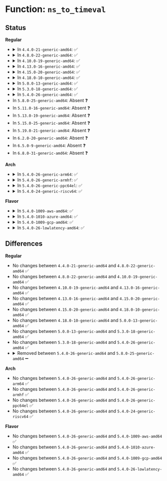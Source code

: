 # Function: <code>ns_to_timeval</code>

## Status
<b>Regular</b>
<ul>
<li>
<details>
<summary>In <code>4.4.0-21-generic-amd64</code>: ✅</summary>

```c
struct timeval ns_to_timeval(const s64 nsec)
```

```json
{
  "name": "ns_to_timeval",
  "collision_type": "Unique Global",
  "inline_type": "No",
  "funcs": [
    {
      "addr": 18446744071579807920,
      "name": "ns_to_timeval",
      "external": true,
      "loc": "kernel/time/time.c:414",
      "file": "kernel/time/time.c",
      "inline": "seen, unknown",
      "caller_inline": [],
      "caller_func": [
        "kernel/time/itimer.c:itimer_get_remtime",
        "kernel/time/itimer.c:itimer_get_remtime",
        "kernel/time/itimer.c:do_getitimer",
        "kernel/time/itimer.c:do_setitimer",
        "drivers/input/evdev.c:evdev_pass_values",
        "drivers/input/evdev.c:__evdev_queue_syn_dropped",
        "net/socket.c:__sock_recv_timestamp",
        "net/core/sock.c:sock_get_timestamp",
        "net/core/sock.c:sock_get_timestamp",
        "net/compat.c:compat_sock_get_timestamp",
        "net/compat.c:compat_sock_get_timestamp"
      ]
    }
  ],
  "symbols": [
    {
      "addr": 18446744071579807920,
      "name": "ns_to_timeval",
      "section": ".text",
      "bind": "STB_GLOBAL",
      "size": 123
    }
  ]
}
```
</details>
</li>
<li>
<details>
<summary>In <code>4.8.0-22-generic-amd64</code>: ✅</summary>

```c
struct timeval ns_to_timeval(const s64 nsec)
```

```json
{
  "name": "ns_to_timeval",
  "collision_type": "Unique Global",
  "inline_type": "No",
  "funcs": [
    {
      "addr": 18446744071579835776,
      "name": "ns_to_timeval",
      "external": true,
      "loc": "kernel/time/time.c:421",
      "file": "kernel/time/time.c",
      "inline": "seen, unknown",
      "caller_inline": [],
      "caller_func": [
        "kernel/time/itimer.c:do_setitimer",
        "kernel/time/itimer.c:do_getitimer",
        "kernel/time/itimer.c:itimer_get_remtime",
        "kernel/time/itimer.c:itimer_get_remtime",
        "drivers/input/evdev.c:evdev_pass_values",
        "drivers/input/evdev.c:__evdev_queue_syn_dropped",
        "net/socket.c:__sock_recv_timestamp",
        "net/core/sock.c:sock_get_timestamp",
        "net/core/sock.c:sock_get_timestamp",
        "net/compat.c:compat_sock_get_timestamp",
        "net/compat.c:compat_sock_get_timestamp"
      ]
    }
  ],
  "symbols": [
    {
      "addr": 18446744071579835776,
      "name": "ns_to_timeval",
      "section": ".text",
      "bind": "STB_GLOBAL",
      "size": 126
    }
  ]
}
```
</details>
</li>
<li>
<details>
<summary>In <code>4.10.0-19-generic-amd64</code>: ✅</summary>

```c
struct timeval ns_to_timeval(const s64 nsec)
```

```json
{
  "name": "ns_to_timeval",
  "collision_type": "Unique Global",
  "inline_type": "No",
  "funcs": [
    {
      "addr": 18446744071579864832,
      "name": "ns_to_timeval",
      "external": true,
      "loc": "kernel/time/time.c:421",
      "file": "kernel/time/time.c",
      "inline": "seen, unknown",
      "caller_inline": [],
      "caller_func": [
        "kernel/time/itimer.c:do_setitimer",
        "kernel/time/itimer.c:do_getitimer",
        "kernel/time/itimer.c:itimer_get_remtime",
        "kernel/time/itimer.c:itimer_get_remtime",
        "drivers/input/evdev.c:evdev_pass_values",
        "drivers/input/evdev.c:__evdev_queue_syn_dropped",
        "net/socket.c:__sock_recv_timestamp",
        "net/core/sock.c:sock_get_timestamp",
        "net/core/sock.c:sock_get_timestamp",
        "net/compat.c:compat_sock_get_timestamp",
        "net/compat.c:compat_sock_get_timestamp"
      ]
    }
  ],
  "symbols": [
    {
      "addr": 18446744071579864832,
      "name": "ns_to_timeval",
      "section": ".text",
      "bind": "STB_GLOBAL",
      "size": 126
    }
  ]
}
```
</details>
</li>
<li>
<details>
<summary>In <code>4.13.0-16-generic-amd64</code>: ✅</summary>

```c
struct timeval ns_to_timeval(const s64 nsec)
```

```json
{
  "name": "ns_to_timeval",
  "collision_type": "Unique Global",
  "inline_type": "No",
  "funcs": [
    {
      "addr": 18446744071579873696,
      "name": "ns_to_timeval",
      "external": true,
      "loc": "kernel/time/time.c:511",
      "file": "kernel/time/time.c",
      "inline": "seen, unknown",
      "caller_inline": [],
      "caller_func": [
        "kernel/sys.c:getrusage",
        "kernel/sys.c:getrusage",
        "kernel/sys.c:getrusage",
        "kernel/sys.c:getrusage",
        "kernel/sys.c:getrusage",
        "kernel/sys.c:getrusage",
        "kernel/time/itimer.c:do_setitimer",
        "kernel/time/itimer.c:set_cpu_itimer",
        "kernel/time/itimer.c:set_cpu_itimer",
        "kernel/time/itimer.c:do_getitimer",
        "kernel/time/itimer.c:get_cpu_itimer",
        "kernel/time/itimer.c:get_cpu_itimer",
        "kernel/time/itimer.c:itimer_get_remtime",
        "kernel/time/itimer.c:itimer_get_remtime",
        "drivers/input/evdev.c:evdev_pass_values",
        "drivers/input/evdev.c:__evdev_queue_syn_dropped",
        "net/socket.c:__sock_recv_timestamp",
        "net/core/sock.c:sock_get_timestamp",
        "net/core/sock.c:sock_get_timestamp",
        "net/compat.c:compat_sock_get_timestamp",
        "net/compat.c:compat_sock_get_timestamp"
      ]
    }
  ],
  "symbols": [
    {
      "addr": 18446744071579873696,
      "name": "ns_to_timeval",
      "section": ".text",
      "bind": "STB_GLOBAL",
      "size": 132
    }
  ]
}
```
</details>
</li>
<li>
<details>
<summary>In <code>4.15.0-20-generic-amd64</code>: ✅</summary>

```c
struct timeval ns_to_timeval(const s64 nsec)
```

```json
{
  "name": "ns_to_timeval",
  "collision_type": "Unique Global",
  "inline_type": "No",
  "funcs": [
    {
      "addr": 18446744071579917120,
      "name": "ns_to_timeval",
      "external": true,
      "loc": "kernel/time/time.c:479",
      "file": "kernel/time/time.c",
      "inline": "seen, unknown",
      "caller_inline": [],
      "caller_func": [
        "kernel/sys.c:getrusage",
        "kernel/sys.c:getrusage",
        "kernel/sys.c:getrusage",
        "kernel/sys.c:getrusage",
        "kernel/sys.c:getrusage",
        "kernel/sys.c:getrusage",
        "kernel/time/itimer.c:do_setitimer",
        "kernel/time/itimer.c:set_cpu_itimer",
        "kernel/time/itimer.c:set_cpu_itimer",
        "kernel/time/itimer.c:do_getitimer",
        "kernel/time/itimer.c:get_cpu_itimer",
        "kernel/time/itimer.c:get_cpu_itimer",
        "kernel/time/itimer.c:itimer_get_remtime",
        "kernel/time/itimer.c:itimer_get_remtime",
        "drivers/input/evdev.c:evdev_pass_values",
        "drivers/input/evdev.c:__evdev_queue_syn_dropped",
        "net/socket.c:__sock_recv_timestamp",
        "net/core/sock.c:sock_get_timestamp",
        "net/core/sock.c:sock_get_timestamp",
        "net/compat.c:compat_sock_get_timestamp",
        "net/compat.c:compat_sock_get_timestamp"
      ]
    }
  ],
  "symbols": [
    {
      "addr": 18446744071579917120,
      "name": "ns_to_timeval",
      "section": ".text",
      "bind": "STB_GLOBAL",
      "size": 132
    }
  ]
}
```
</details>
</li>
<li>
<details>
<summary>In <code>4.18.0-10-generic-amd64</code>: ✅</summary>

```c
struct timeval ns_to_timeval(const s64 nsec)
```

```json
{
  "name": "ns_to_timeval",
  "collision_type": "Unique Global",
  "inline_type": "No",
  "funcs": [
    {
      "addr": 18446744071579962768,
      "name": "ns_to_timeval",
      "external": true,
      "loc": "kernel/time/time.c:479",
      "file": "kernel/time/time.c",
      "inline": "seen, unknown",
      "caller_inline": [],
      "caller_func": [
        "kernel/sys.c:getrusage",
        "kernel/sys.c:getrusage",
        "kernel/sys.c:getrusage",
        "kernel/sys.c:getrusage",
        "kernel/sys.c:getrusage",
        "kernel/sys.c:getrusage",
        "kernel/time/itimer.c:do_setitimer",
        "kernel/time/itimer.c:set_cpu_itimer",
        "kernel/time/itimer.c:set_cpu_itimer",
        "kernel/time/itimer.c:do_getitimer",
        "kernel/time/itimer.c:get_cpu_itimer",
        "kernel/time/itimer.c:get_cpu_itimer",
        "kernel/time/itimer.c:itimer_get_remtime",
        "kernel/time/itimer.c:itimer_get_remtime",
        "net/socket.c:__sock_recv_timestamp",
        "net/core/sock.c:sock_get_timestamp",
        "net/core/sock.c:sock_get_timestamp",
        "net/compat.c:compat_sock_get_timestamp",
        "net/compat.c:compat_sock_get_timestamp"
      ]
    }
  ],
  "symbols": [
    {
      "addr": 18446744071579962768,
      "name": "ns_to_timeval",
      "section": ".text",
      "bind": "STB_GLOBAL",
      "size": 126
    }
  ]
}
```
</details>
</li>
<li>
<details>
<summary>In <code>5.0.0-13-generic-amd64</code>: ✅</summary>

```c
struct timeval ns_to_timeval(const s64 nsec)
```

```json
{
  "name": "ns_to_timeval",
  "collision_type": "Unique Global",
  "inline_type": "No",
  "funcs": [
    {
      "addr": 18446744071580009824,
      "name": "ns_to_timeval",
      "external": true,
      "loc": "kernel/time/time.c:417",
      "file": "kernel/time/time.c",
      "inline": "seen, unknown",
      "caller_inline": [],
      "caller_func": [
        "kernel/sys.c:getrusage",
        "kernel/sys.c:getrusage",
        "kernel/sys.c:getrusage",
        "kernel/sys.c:getrusage",
        "kernel/sys.c:getrusage",
        "kernel/sys.c:getrusage",
        "kernel/time/itimer.c:do_setitimer",
        "kernel/time/itimer.c:set_cpu_itimer",
        "kernel/time/itimer.c:set_cpu_itimer",
        "kernel/time/itimer.c:do_getitimer",
        "kernel/time/itimer.c:get_cpu_itimer",
        "kernel/time/itimer.c:get_cpu_itimer",
        "kernel/time/itimer.c:itimer_get_remtime",
        "kernel/time/itimer.c:itimer_get_remtime",
        "net/socket.c:__sock_recv_timestamp",
        "net/core/sock.c:sock_get_timestamp",
        "net/core/sock.c:sock_get_timestamp"
      ]
    }
  ],
  "symbols": [
    {
      "addr": 18446744071580009824,
      "name": "ns_to_timeval",
      "section": ".text",
      "bind": "STB_GLOBAL",
      "size": 119
    }
  ]
}
```
</details>
</li>
<li>
<details>
<summary>In <code>5.3.0-18-generic-amd64</code>: ✅</summary>

```c
struct timeval ns_to_timeval(const s64 nsec)
```

```json
{
  "name": "ns_to_timeval",
  "collision_type": "Unique Global",
  "inline_type": "No",
  "funcs": [
    {
      "addr": 18446744071580053136,
      "name": "ns_to_timeval",
      "external": true,
      "loc": "kernel/time/time.c:485",
      "file": "kernel/time/time.c",
      "inline": "seen, unknown",
      "caller_inline": [],
      "caller_func": [
        "kernel/sys.c:getrusage",
        "kernel/sys.c:getrusage",
        "kernel/sys.c:getrusage",
        "kernel/sys.c:getrusage",
        "kernel/sys.c:getrusage",
        "kernel/sys.c:getrusage",
        "kernel/time/itimer.c:do_setitimer",
        "kernel/time/itimer.c:set_cpu_itimer",
        "kernel/time/itimer.c:set_cpu_itimer",
        "kernel/time/itimer.c:do_getitimer",
        "kernel/time/itimer.c:get_cpu_itimer",
        "kernel/time/itimer.c:get_cpu_itimer",
        "kernel/time/itimer.c:itimer_get_remtime",
        "kernel/time/itimer.c:itimer_get_remtime"
      ]
    }
  ],
  "symbols": [
    {
      "addr": 18446744071580053136,
      "name": "ns_to_timeval",
      "section": ".text",
      "bind": "STB_GLOBAL",
      "size": 123
    }
  ]
}
```
</details>
</li>
<li>
<details>
<summary>In <code>5.4.0-26-generic-amd64</code>: ✅</summary>

```c
struct timeval ns_to_timeval(const s64 nsec)
```

```json
{
  "name": "ns_to_timeval",
  "collision_type": "Unique Global",
  "inline_type": "No",
  "funcs": [
    {
      "addr": 18446744071580102192,
      "name": "ns_to_timeval",
      "external": true,
      "loc": "kernel/time/time.c:485",
      "file": "kernel/time/time.c",
      "inline": "seen, unknown",
      "caller_inline": [],
      "caller_func": [
        "kernel/sys.c:getrusage",
        "kernel/sys.c:getrusage",
        "kernel/sys.c:getrusage",
        "kernel/sys.c:getrusage",
        "kernel/sys.c:getrusage",
        "kernel/sys.c:getrusage",
        "kernel/time/itimer.c:do_setitimer",
        "kernel/time/itimer.c:set_cpu_itimer",
        "kernel/time/itimer.c:set_cpu_itimer",
        "kernel/time/itimer.c:do_getitimer",
        "kernel/time/itimer.c:get_cpu_itimer",
        "kernel/time/itimer.c:get_cpu_itimer",
        "kernel/time/itimer.c:itimer_get_remtime",
        "kernel/time/itimer.c:itimer_get_remtime"
      ]
    }
  ],
  "symbols": [
    {
      "addr": 18446744071580102192,
      "name": "ns_to_timeval",
      "section": ".text",
      "bind": "STB_GLOBAL",
      "size": 123
    }
  ]
}
```
</details>
</li>
<li>
In <code>5.8.0-25-generic-amd64</code>: Absent ❓
</li>
<li>
In <code>5.11.0-16-generic-amd64</code>: Absent ❓
</li>
<li>
In <code>5.13.0-19-generic-amd64</code>: Absent ❓
</li>
<li>
In <code>5.15.0-25-generic-amd64</code>: Absent ❓
</li>
<li>
In <code>5.19.0-21-generic-amd64</code>: Absent ❓
</li>
<li>
In <code>6.2.0-20-generic-amd64</code>: Absent ❓
</li>
<li>
In <code>6.5.0-9-generic-amd64</code>: Absent ❓
</li>
<li>
In <code>6.8.0-31-generic-amd64</code>: Absent ❓
</li>
</ul>
<b>Arch</b>
<ul>
<li>
<details>
<summary>In <code>5.4.0-26-generic-arm64</code>: ✅</summary>

```c
struct timeval ns_to_timeval(const s64 nsec)
```

```json
{
  "name": "ns_to_timeval",
  "collision_type": "Unique Global",
  "inline_type": "No",
  "funcs": [
    {
      "addr": 18446603336491311416,
      "name": "ns_to_timeval",
      "external": true,
      "loc": "kernel/time/time.c:485",
      "file": "kernel/time/time.c",
      "inline": "seen, unknown",
      "caller_inline": [],
      "caller_func": [
        "kernel/sys.c:getrusage",
        "kernel/sys.c:getrusage",
        "kernel/sys.c:getrusage",
        "kernel/sys.c:getrusage",
        "kernel/time/itimer.c:do_setitimer",
        "kernel/time/itimer.c:set_cpu_itimer",
        "kernel/time/itimer.c:set_cpu_itimer",
        "kernel/time/itimer.c:do_getitimer",
        "kernel/time/itimer.c:get_cpu_itimer",
        "kernel/time/itimer.c:get_cpu_itimer",
        "kernel/time/itimer.c:itimer_get_remtime",
        "kernel/time/itimer.c:itimer_get_remtime"
      ]
    }
  ],
  "symbols": [
    {
      "addr": 18446603336491311416,
      "name": "ns_to_timeval",
      "section": ".text",
      "bind": "STB_GLOBAL",
      "size": 148
    }
  ]
}
```
</details>
</li>
<li>
<details>
<summary>In <code>5.4.0-26-generic-armhf</code>: ✅</summary>

```c
struct timeval ns_to_timeval(const s64 nsec)
```

```json
{
  "name": "ns_to_timeval",
  "collision_type": "Unique Global",
  "inline_type": "No",
  "funcs": [
    {
      "addr": 3225307708,
      "name": "ns_to_timeval",
      "external": true,
      "loc": "kernel/time/time.c:485",
      "file": "kernel/time/time.c",
      "inline": "seen, unknown",
      "caller_inline": [],
      "caller_func": [
        "kernel/sys.c:getrusage",
        "kernel/sys.c:getrusage",
        "kernel/sys.c:getrusage",
        "kernel/sys.c:getrusage",
        "kernel/sys.c:getrusage",
        "kernel/sys.c:getrusage",
        "kernel/time/itimer.c:do_setitimer",
        "kernel/time/itimer.c:set_cpu_itimer",
        "kernel/time/itimer.c:set_cpu_itimer",
        "kernel/time/itimer.c:do_getitimer",
        "kernel/time/itimer.c:get_cpu_itimer",
        "kernel/time/itimer.c:get_cpu_itimer",
        "kernel/time/itimer.c:itimer_get_remtime",
        "fs/binfmt_elf_fdpic.c:fill_prstatus",
        "fs/binfmt_elf_fdpic.c:fill_prstatus",
        "fs/binfmt_elf_fdpic.c:fill_prstatus",
        "fs/binfmt_elf_fdpic.c:fill_prstatus",
        "fs/binfmt_elf_fdpic.c:fill_prstatus"
      ]
    }
  ],
  "symbols": [
    {
      "addr": 3225307708,
      "name": "ns_to_timeval",
      "section": ".text",
      "bind": "STB_GLOBAL",
      "size": 152
    }
  ]
}
```
</details>
</li>
<li>
<details>
<summary>In <code>5.4.0-26-generic-ppc64el</code>: ✅</summary>

```c
struct timeval ns_to_timeval(const s64 nsec)
```

```json
{
  "name": "ns_to_timeval",
  "collision_type": "Unique Global",
  "inline_type": "No",
  "funcs": [
    {
      "addr": 13835058055284239040,
      "name": "ns_to_timeval",
      "external": true,
      "loc": "kernel/time/time.c:485",
      "file": "kernel/time/time.c",
      "inline": "seen, unknown",
      "caller_inline": [],
      "caller_func": [
        "kernel/sys.c:getrusage",
        "kernel/sys.c:getrusage",
        "kernel/sys.c:getrusage",
        "kernel/sys.c:getrusage",
        "kernel/sys.c:getrusage",
        "kernel/sys.c:getrusage",
        "kernel/time/itimer.c:do_setitimer",
        "kernel/time/itimer.c:set_cpu_itimer",
        "kernel/time/itimer.c:set_cpu_itimer",
        "kernel/time/itimer.c:do_getitimer",
        "kernel/time/itimer.c:get_cpu_itimer",
        "kernel/time/itimer.c:get_cpu_itimer",
        "kernel/time/itimer.c:itimer_get_remtime",
        "kernel/time/itimer.c:itimer_get_remtime",
        "kernel/time/itimer.c:itimer_get_remtime"
      ]
    }
  ],
  "symbols": [
    {
      "addr": 13835058055284239040,
      "name": "ns_to_timeval",
      "section": ".text",
      "bind": "STB_GLOBAL",
      "size": 148
    }
  ]
}
```
</details>
</li>
<li>
<details>
<summary>In <code>5.4.0-24-generic-riscv64</code>: ✅</summary>

```c
struct timeval ns_to_timeval(const s64 nsec)
```

```json
{
  "name": "ns_to_timeval",
  "collision_type": "Unique Global",
  "inline_type": "No",
  "funcs": [
    {
      "addr": 18446743936271820914,
      "name": "ns_to_timeval",
      "external": true,
      "loc": "kernel/time/time.c:485",
      "file": "kernel/time/time.c",
      "inline": "seen, unknown",
      "caller_inline": [],
      "caller_func": [
        "kernel/sys.c:getrusage",
        "kernel/sys.c:getrusage",
        "kernel/sys.c:getrusage",
        "kernel/sys.c:getrusage",
        "kernel/sys.c:getrusage",
        "kernel/sys.c:getrusage",
        "kernel/time/itimer.c:do_setitimer",
        "kernel/time/itimer.c:set_cpu_itimer",
        "kernel/time/itimer.c:set_cpu_itimer",
        "kernel/time/itimer.c:do_getitimer",
        "kernel/time/itimer.c:get_cpu_itimer",
        "kernel/time/itimer.c:get_cpu_itimer",
        "kernel/time/itimer.c:itimer_get_remtime"
      ]
    }
  ],
  "symbols": [
    {
      "addr": 18446743936271820914,
      "name": "ns_to_timeval",
      "section": ".text",
      "bind": "STB_GLOBAL",
      "size": 76
    }
  ]
}
```
</details>
</li>
</ul>
<b>Flavor</b>
<ul>
<li>
<details>
<summary>In <code>5.4.0-1009-aws-amd64</code>: ✅</summary>

```c
struct timeval ns_to_timeval(const s64 nsec)
```

```json
{
  "name": "ns_to_timeval",
  "collision_type": "Unique Global",
  "inline_type": "No",
  "funcs": [
    {
      "addr": 18446744071580071392,
      "name": "ns_to_timeval",
      "external": true,
      "loc": "kernel/time/time.c:485",
      "file": "kernel/time/time.c",
      "inline": "seen, unknown",
      "caller_inline": [],
      "caller_func": [
        "kernel/sys.c:getrusage",
        "kernel/sys.c:getrusage",
        "kernel/sys.c:getrusage",
        "kernel/sys.c:getrusage",
        "kernel/sys.c:getrusage",
        "kernel/sys.c:getrusage",
        "kernel/time/itimer.c:do_setitimer",
        "kernel/time/itimer.c:set_cpu_itimer",
        "kernel/time/itimer.c:set_cpu_itimer",
        "kernel/time/itimer.c:do_getitimer",
        "kernel/time/itimer.c:get_cpu_itimer",
        "kernel/time/itimer.c:get_cpu_itimer",
        "kernel/time/itimer.c:itimer_get_remtime",
        "kernel/time/itimer.c:itimer_get_remtime"
      ]
    }
  ],
  "symbols": [
    {
      "addr": 18446744071580071392,
      "name": "ns_to_timeval",
      "section": ".text",
      "bind": "STB_GLOBAL",
      "size": 123
    }
  ]
}
```
</details>
</li>
<li>
<details>
<summary>In <code>5.4.0-1010-azure-amd64</code>: ✅</summary>

```c
struct timeval ns_to_timeval(const s64 nsec)
```

```json
{
  "name": "ns_to_timeval",
  "collision_type": "Unique Global",
  "inline_type": "No",
  "funcs": [
    {
      "addr": 18446744071580016208,
      "name": "ns_to_timeval",
      "external": true,
      "loc": "kernel/time/time.c:485",
      "file": "kernel/time/time.c",
      "inline": "seen, unknown",
      "caller_inline": [],
      "caller_func": [
        "kernel/sys.c:getrusage",
        "kernel/sys.c:getrusage",
        "kernel/sys.c:getrusage",
        "kernel/sys.c:getrusage",
        "kernel/sys.c:getrusage",
        "kernel/sys.c:getrusage",
        "kernel/time/itimer.c:do_setitimer",
        "kernel/time/itimer.c:set_cpu_itimer",
        "kernel/time/itimer.c:set_cpu_itimer",
        "kernel/time/itimer.c:do_getitimer",
        "kernel/time/itimer.c:get_cpu_itimer",
        "kernel/time/itimer.c:get_cpu_itimer",
        "kernel/time/itimer.c:itimer_get_remtime",
        "kernel/time/itimer.c:itimer_get_remtime"
      ]
    }
  ],
  "symbols": [
    {
      "addr": 18446744071580016208,
      "name": "ns_to_timeval",
      "section": ".text",
      "bind": "STB_GLOBAL",
      "size": 123
    }
  ]
}
```
</details>
</li>
<li>
<details>
<summary>In <code>5.4.0-1009-gcp-amd64</code>: ✅</summary>

```c
struct timeval ns_to_timeval(const s64 nsec)
```

```json
{
  "name": "ns_to_timeval",
  "collision_type": "Unique Global",
  "inline_type": "No",
  "funcs": [
    {
      "addr": 18446744071580062464,
      "name": "ns_to_timeval",
      "external": true,
      "loc": "kernel/time/time.c:485",
      "file": "kernel/time/time.c",
      "inline": "seen, unknown",
      "caller_inline": [],
      "caller_func": [
        "kernel/sys.c:getrusage",
        "kernel/sys.c:getrusage",
        "kernel/sys.c:getrusage",
        "kernel/sys.c:getrusage",
        "kernel/sys.c:getrusage",
        "kernel/sys.c:getrusage",
        "kernel/time/itimer.c:do_setitimer",
        "kernel/time/itimer.c:set_cpu_itimer",
        "kernel/time/itimer.c:set_cpu_itimer",
        "kernel/time/itimer.c:do_getitimer",
        "kernel/time/itimer.c:get_cpu_itimer",
        "kernel/time/itimer.c:get_cpu_itimer",
        "kernel/time/itimer.c:itimer_get_remtime",
        "kernel/time/itimer.c:itimer_get_remtime"
      ]
    }
  ],
  "symbols": [
    {
      "addr": 18446744071580062464,
      "name": "ns_to_timeval",
      "section": ".text",
      "bind": "STB_GLOBAL",
      "size": 123
    }
  ]
}
```
</details>
</li>
<li>
<details>
<summary>In <code>5.4.0-26-lowlatency-amd64</code>: ✅</summary>

```c
struct timeval ns_to_timeval(const s64 nsec)
```

```json
{
  "name": "ns_to_timeval",
  "collision_type": "Unique Global",
  "inline_type": "No",
  "funcs": [
    {
      "addr": 18446744071580113232,
      "name": "ns_to_timeval",
      "external": true,
      "loc": "kernel/time/time.c:485",
      "file": "kernel/time/time.c",
      "inline": "seen, unknown",
      "caller_inline": [],
      "caller_func": [
        "kernel/sys.c:getrusage",
        "kernel/sys.c:getrusage",
        "kernel/sys.c:getrusage",
        "kernel/sys.c:getrusage",
        "kernel/sys.c:getrusage",
        "kernel/sys.c:getrusage",
        "kernel/time/itimer.c:do_setitimer",
        "kernel/time/itimer.c:set_cpu_itimer",
        "kernel/time/itimer.c:set_cpu_itimer",
        "kernel/time/itimer.c:do_getitimer",
        "kernel/time/itimer.c:get_cpu_itimer",
        "kernel/time/itimer.c:get_cpu_itimer",
        "kernel/time/itimer.c:itimer_get_remtime",
        "kernel/time/itimer.c:itimer_get_remtime"
      ]
    }
  ],
  "symbols": [
    {
      "addr": 18446744071580113232,
      "name": "ns_to_timeval",
      "section": ".text",
      "bind": "STB_GLOBAL",
      "size": 123
    }
  ]
}
```
</details>
</li>
</ul>

## Differences
<b>Regular</b>
<ul>
<li>
No changes between <code>4.4.0-21-generic-amd64</code> and <code>4.8.0-22-generic-amd64</code> ✅
</li>
<li>
No changes between <code>4.8.0-22-generic-amd64</code> and <code>4.10.0-19-generic-amd64</code> ✅
</li>
<li>
No changes between <code>4.10.0-19-generic-amd64</code> and <code>4.13.0-16-generic-amd64</code> ✅
</li>
<li>
No changes between <code>4.13.0-16-generic-amd64</code> and <code>4.15.0-20-generic-amd64</code> ✅
</li>
<li>
No changes between <code>4.15.0-20-generic-amd64</code> and <code>4.18.0-10-generic-amd64</code> ✅
</li>
<li>
No changes between <code>4.18.0-10-generic-amd64</code> and <code>5.0.0-13-generic-amd64</code> ✅
</li>
<li>
No changes between <code>5.0.0-13-generic-amd64</code> and <code>5.3.0-18-generic-amd64</code> ✅
</li>
<li>
No changes between <code>5.3.0-18-generic-amd64</code> and <code>5.4.0-26-generic-amd64</code> ✅
</li>
<li>
<details>
<summary>Removed between <code>5.4.0-26-generic-amd64</code> and <code>5.8.0-25-generic-amd64</code> ➖</summary>

```c
struct timeval ns_to_timeval(const s64 nsec)
```
</details>
</li>
</ul>
<b>Arch</b>
<ul>
<li>
No changes between <code>5.4.0-26-generic-amd64</code> and <code>5.4.0-26-generic-arm64</code> ✅
</li>
<li>
No changes between <code>5.4.0-26-generic-amd64</code> and <code>5.4.0-26-generic-armhf</code> ✅
</li>
<li>
No changes between <code>5.4.0-26-generic-amd64</code> and <code>5.4.0-26-generic-ppc64el</code> ✅
</li>
<li>
No changes between <code>5.4.0-26-generic-amd64</code> and <code>5.4.0-24-generic-riscv64</code> ✅
</li>
</ul>
<b>Flavor</b>
<ul>
<li>
No changes between <code>5.4.0-26-generic-amd64</code> and <code>5.4.0-1009-aws-amd64</code> ✅
</li>
<li>
No changes between <code>5.4.0-26-generic-amd64</code> and <code>5.4.0-1010-azure-amd64</code> ✅
</li>
<li>
No changes between <code>5.4.0-26-generic-amd64</code> and <code>5.4.0-1009-gcp-amd64</code> ✅
</li>
<li>
No changes between <code>5.4.0-26-generic-amd64</code> and <code>5.4.0-26-lowlatency-amd64</code> ✅
</li>
</ul>
